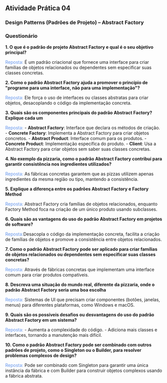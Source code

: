 ## Atividade Prática 04

### Design Patterns (Padrões de Projeto) – Abstract Factory

### Questionário

**1. O que é o padrão de projeto Abstract Factory e qual é o seu objetivo principal?**
    <div><a style="color: cornflowerblue">Reposta:</a> É um padrão criacional que fornece uma interface para criar famílias de objetos relacionados ou dependentes sem especificar suas classes concretas.</div>

**2. Como o padrão Abstract Factory ajuda a promover o princípio de "programe para uma interface, não para uma implementação"?**
    <div><a style="color: cornflowerblue">Reposta:</a> Ele força o uso de interfaces ou classes abstratas para criar objetos, desacoplando o código da implementação concreta.</div>

**3. Quais são os componentes principais do padrão Abstract Factory? Explique cada um**
    <div><a style="color: cornflowerblue">Reposta:</a> - **Abstract Factory**: Interface que declara os métodos de criação. - **Concrete Factory**: Implementa a Abstract Factory para criar objetos concretos. - **Abstract Product**: Interface comum para os produtos. - **Concrete Product**: Implementação específica do produto. - **Client**: Usa a Abstract Factory para criar objetos sem saber suas classes concretas.</div>

**4. No exemplo da pizzaria, como o padrão Abstract Factory contribui para garantir consistência nos ingredientes utilizados?**
    <div><a style="color: cornflowerblue">Reposta:</a> As fábricas concretas garantem que as pizzas utilizem apenas ingredientes da mesma região ou tipo, mantendo a consistência.</div>

**5. Explique a diferença entre os padrões Abstract Factory e Factory Method**
    <div><a style="color: cornflowerblue">Reposta:</a> Abstract Factory cria famílias de objetos relacionados, enquanto Factory Method foca na criação de um único produto usando subclasses.</div>

**6. Quais são as vantagens do uso do padrão Abstract Factory em projetos de software?**
    <div><a style="color: cornflowerblue">Reposta:</a>Desacopla o código da implementação concreta, facilita a criação de famílias de objetos e promove a consistência entre objetos relacionados.</div>

**7. Como o padrão Abstract Factory pode ser aplicado para criar famílias de objetos relacionados ou dependentes sem especificar suas classes concretas?**
    <div><a style="color: cornflowerblue">Reposta:</a> Através de fábricas concretas que implementam uma interface comum para criar produtos compatíveis.</div>

**8. Descreva uma situação do mundo real, diferente da pizzaria, onde o padrão Abstract Factory seria uma boa escolha**
    <div><a style="color: cornflowerblue">Reposta:</a> Sistemas de UI que precisam criar componentes (botões, janelas, menus) para diferentes plataformas, como Windows e macOS.</div>

**9. Quais são os possíveis desafios ou desvantagens do uso do padrão Abstract Factory em um sistema?**
    <div><a style="color: cornflowerblue">Reposta:</a> - Aumenta a complexidade do código. - Adiciona mais classes e interfaces, tornando a manutenção mais difícil.</div>

**10. Como o padrão Abstract Factory pode ser combinado com outros padrões de projeto, como o Singleton ou o Builder, para resolver problemas complexos de design?**
    <div><a style="color: cornflowerblue">Reposta:</a> Pode ser combinado com Singleton para garantir uma única instância da fábrica e com Builder para construir objetos complexos usando a fábrica abstrata.</div>
